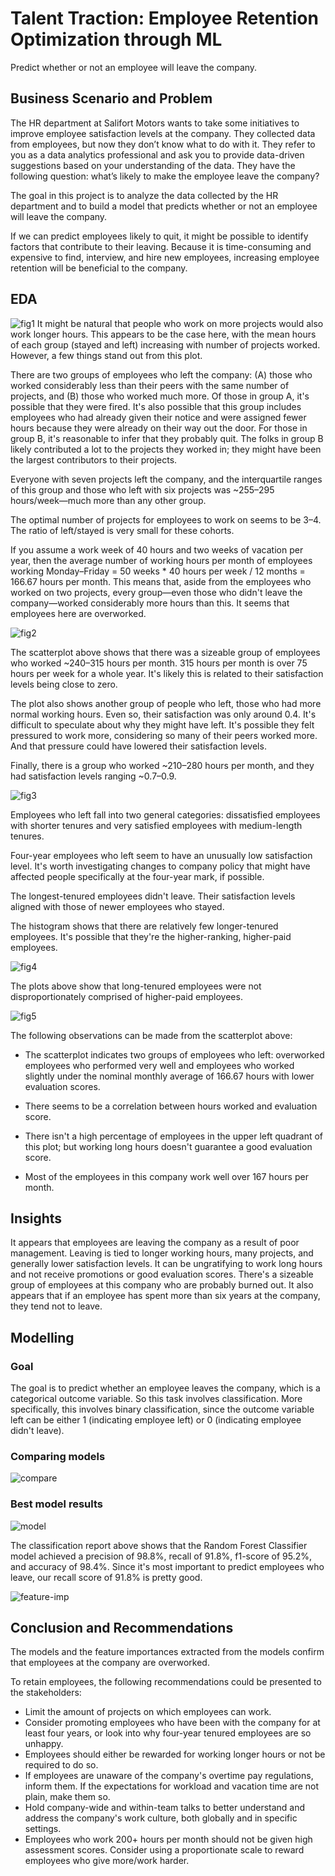 # Talent Traction: Employee Retention Optimization through ML 
Predict whether or not an employee will leave the company.

## Business Scenario and Problem
The HR department at Salifort Motors wants to take some initiatives to improve employee satisfaction levels at the company. They collected data from employees, but now they don’t know what to do with it. They refer to you as a data analytics professional and ask you to provide data-driven suggestions based on your understanding of the data. They have the following question: what’s likely to make the employee leave the company?

The goal in this project is to analyze the data collected by the HR department and to build a model that predicts whether or not an employee will leave the company.

If we can predict employees likely to quit, it might be possible to identify factors that contribute to their leaving. Because it is time-consuming and expensive to find, interview, and hire new employees, increasing employee retention will be beneficial to the company.

## EDA
![fig1](https://github.com/osamabg1999/Employee-Retention---ML/assets/110773783/e01696fd-3ef1-4869-87f5-929b53d51181)
It might be natural that people who work on more projects would also work longer hours. This appears to be the case here, with the mean hours of each group (stayed and left) increasing with number of projects worked. However, a few things stand out from this plot.

There are two groups of employees who left the company: (A) those who worked considerably less than their peers with the same number of projects, and (B) those who worked much more. Of those in group A, it's possible that they were fired. It's also possible that this group includes employees who had already given their notice and were assigned fewer hours because they were already on their way out the door. For those in group B, it's reasonable to infer that they probably quit. The folks in group B likely contributed a lot to the projects they worked in; they might have been the largest contributors to their projects.

Everyone with seven projects left the company, and the interquartile ranges of this group and those who left with six projects was ~255–295 hours/week—much more than any other group.

The optimal number of projects for employees to work on seems to be 3–4. The ratio of left/stayed is very small for these cohorts.

If you assume a work week of 40 hours and two weeks of vacation per year, then the average number of working hours per month of employees working Monday–Friday = 50 weeks * 40 hours per week / 12 months = 166.67 hours per month. This means that, aside from the employees who worked on two projects, every group—even those who didn't leave the company—worked considerably more hours than this. It seems that employees here are overworked.

![fig2](https://github.com/osamabg1999/Employee-Retention---ML/assets/110773783/b15b3e31-3ea7-4f06-9a97-299cc442c136)

The scatterplot above shows that there was a sizeable group of employees who worked ~240–315 hours per month. 315 hours per month is over 75 hours per week for a whole year. It's likely this is related to their satisfaction levels being close to zero.

The plot also shows another group of people who left, those who had more normal working hours. Even so, their satisfaction was only around 0.4. It's difficult to speculate about why they might have left. It's possible they felt pressured to work more, considering so many of their peers worked more. And that pressure could have lowered their satisfaction levels.

Finally, there is a group who worked ~210–280 hours per month, and they had satisfaction levels ranging ~0.7–0.9.

![fig3](https://github.com/osamabg1999/Employee-Retention---ML/assets/110773783/467f1a95-9b5e-4db4-857a-514caeb5322b)

Employees who left fall into two general categories: dissatisfied employees with shorter tenures and very satisfied employees with medium-length tenures.

Four-year employees who left seem to have an unusually low satisfaction level. It's worth investigating changes to company policy that might have affected people specifically at the four-year mark, if possible.

The longest-tenured employees didn't leave. Their satisfaction levels aligned with those of newer employees who stayed.

The histogram shows that there are relatively few longer-tenured employees. It's possible that they're the higher-ranking, higher-paid employees.

![fig4](https://github.com/osamabg1999/Employee-Retention---ML/assets/110773783/83098eae-d567-4fbc-aeb8-db94cecd3940)

The plots above show that long-tenured employees were not disproportionately comprised of higher-paid employees.

![fig5](https://github.com/osamabg1999/Employee-Retention---ML/assets/110773783/a34f1dcc-dc97-4880-97e2-1b66fc8ec304)

The following observations can be made from the scatterplot above:

- The scatterplot indicates two groups of employees who left: overworked employees who performed very well and employees who worked slightly under the nominal monthly average of 166.67 hours with lower evaluation scores.

- There seems to be a correlation between hours worked and evaluation score.

- There isn't a high percentage of employees in the upper left quadrant of this plot; but working long hours doesn't guarantee a good evaluation score.

- Most of the employees in this company work well over 167 hours per month.

## Insights
It appears that employees are leaving the company as a result of poor management. Leaving is tied to longer working hours, many projects, and generally lower satisfaction levels. It can be ungratifying to work long hours and not receive promotions or good evaluation scores. There's a sizeable group of employees at this company who are probably burned out. It also appears that if an employee has spent more than six years at the company, they tend not to leave.

## Modelling

### Goal
The goal is to predict whether an employee leaves the company, which is a categorical outcome variable. So this task involves classification. More specifically, this involves binary classification, since the outcome variable left can be either 1 (indicating employee left) or 0 (indicating employee didn't leave).

### Comparing models
![compare](https://github.com/osamabg1999/Employee-Retention---ML/assets/110773783/310d6bcd-1928-4535-9c0c-d6b14be950fc)

### Best model results
![model](https://github.com/osamabg1999/Employee-Retention---ML/assets/110773783/e367e410-a4d4-4c9e-b4be-3369931a4612)

The classification report above shows that the Random Forest Classifier model achieved a precision of 98.8%, recall of 91.8%, f1-score of 95.2%, and accuracy of 98.4%. Since it's most important to predict employees who leave, our recall score of 91.8% is pretty good.

![feature-imp](https://github.com/osamabg1999/Employee-Retention---ML/assets/110773783/510fb527-dfe6-4a0d-b54d-0e3ada1a0056)

## Conclusion and Recommendations
The models and the feature importances extracted from the models confirm that employees at the company are overworked.

To retain employees, the following recommendations could be presented to the stakeholders:

- Limit the amount of projects on which employees can work.
- Consider promoting employees who have been with the company for at least four years, or look into why four-year tenured employees are so unhappy.
- Employees should either be rewarded for working longer hours or not be required to do so.
- If employees are unaware of the company's overtime pay regulations, inform them. If the expectations for workload and vacation time are not plain, make them so.
- Hold company-wide and within-team talks to better understand and address the company's work culture, both globally and in specific settings.
- Employees who work 200+ hours per month should not be given high assessment scores. Consider using a proportionate scale to reward employees who give more/work harder.








